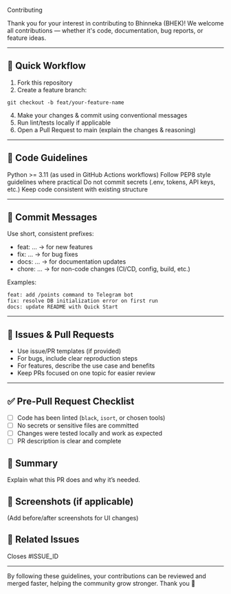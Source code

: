 Contributing

Thank you for your interest in contributing to Bhinneka (BHEK)!
We welcome all contributions — whether it's code, documentation, bug reports, or feature ideas.


---

## 🚀 Quick Workflow

1. Fork this repository
2. Create a feature branch:
```
git checkout -b feat/your-feature-name
```
4. Make your changes & commit using conventional messages
5. Run lint/tests locally if applicable
6. Open a Pull Request to main (explain the changes & reasoning)

---

## 💐 Code Guidelines

Python >= 3.11 (as used in GitHub Actions workflows)
Follow PEP8 style guidelines where practical
Do not commit secrets (.env, tokens, API keys, etc.)
Keep code consistent with existing structure

---

## 🩻 Commit Messages

Use short, consistent prefixes:

- feat: ... → for new features
- fix: ... → for bug fixes
- docs: ... → for documentation updates
- chore: ... → for non-code changes (CI/CD, config, build, etc.)

Examples:
```
feat: add /points command to Telegram bot
fix: resolve DB initialization error on first run
docs: update README with Quick Start
```

---

## 🐛 Issues & Pull Requests

- Use issue/PR templates (if provided)
- For bugs, include clear reproduction steps
- For features, describe the use case and benefits
- Keep PRs focused on one topic for easier review

---

## ✅ Pre-Pull Request Checklist

- [ ] Code has been linted (`black`, `isort`, or chosen tools)
- [ ] No secrets or sensitive files are committed
- [ ] Changes were tested locally and work as expected
- [ ] PR description is clear and complete

## 📝 Summary

Explain what this PR does and why it’s needed.

## 📸 Screenshots (if applicable)

(Add before/after screenshots for UI changes)

## 🔗 Related Issues

Closes #ISSUE_ID

---

By following these guidelines, your contributions can be reviewed and merged faster, helping the community grow stronger.
Thank you 🙏

